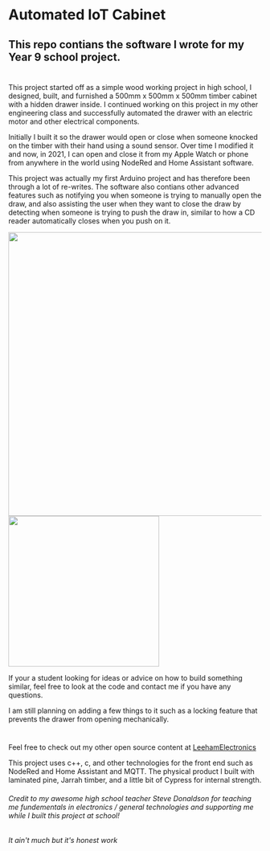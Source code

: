 # Automated IoT Cabinet
## This repo contians the software I wrote for my Year 9 school project.

#

This project started off as a simple wood working project in high school, I designed, built, and furnished a 500mm x 500mm x 500mm timber cabinet with a hidden drawer inside. I continued working on this project in my other engineering class and successfully automated the drawer with an electric motor and other electrical components.

Initially I built it so the drawer would open or close when someone knocked on the timber with their hand using a sound sensor. Over time I modified it and now, in 2021, I can open and close it from my Apple Watch or phone from anywhere in the world using NodeRed and Home Assistant software.

This project was actually my first Arduino project and has therefore been through a lot of re-writes. The software also contians other advanced features such as notifying you when someone is trying to manually open the draw, and also assisting the user when they want to close the draw by detecting when someone is trying to push the draw in, similar to how a CD reader automatically closes when you push on it.

<p float="left">
  <img src="https://user-images.githubusercontent.com/51737378/126053071-e97903c2-3751-4335-8a0b-5a7197cc2522.JPG" width="565" />
  <img src="https://user-images.githubusercontent.com/51737378/126053037-1722f64a-bc8a-4275-bbc7-e69ac5d42ec0.jpg" width="300" />
</p>


If your a student looking for ideas or advice on how to build something similar, feel free to look at the code and contact me if you have any questions.

I am still planning on adding a few things to it such as a locking feature that prevents the drawer from opening mechanically. 
#

Feel free to check out my other open source content at [LeehamElectronics](https://github.com/LeehamElectronics)

This project uses c++, c, and other technologies for the front end such as NodeRed and Home Assistant and MQTT. The physical product I built with laminated pine, Jarrah timber, and a little bit of Cypress for internal strength.


###### Credit to my awesome high school teacher Steve Donaldson for teaching me fundementals in electronics / general technologies and supporting me while I built this project at school!

*It ain't much but it's honest work*
